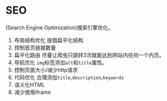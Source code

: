 # SEO
(Search Engine Optimization)搜索引擎优化。
1. 布局结构优化
提倡扁平化结构
2. 控制首页链接数量
3. 扁平化路由
尽量让爬虫只跳转3次就能达到网站内任何一个内页。
4. 导航优化
`img`标签添加`alt`和`title`属性。
5. 控制页面大小/减少http请求
6. 代码优化
合理添加`title`,`description`,`keywords`
7. 语义化HTML
8. 减少使用iframe